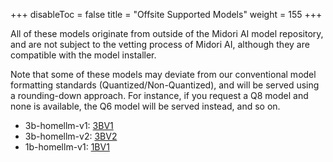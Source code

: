 
+++
disableToc = false
title = "Offsite Supported Models"
weight = 155
+++

All of these models originate from outside of the Midori AI model repository, and are not subject to the vetting process of Midori AI, although they are compatible with the model installer.

Note that some of these models may deviate from our conventional model formatting standards (Quantized/Non-Quantized), and will be served using a rounding-down approach. For instance, if you request a Q8 model and none is available, the Q6 model will be served instead, and so on.

- 3b-homellm-v1: [3BV1](https://huggingface.co/acon96/Home-3B-v1-GGUF)
- 3b-homellm-v2: [3BV2](https://huggingface.co/acon96/Home-3B-v2-GGUF)
- 1b-homellm-v1: [1BV1](https://huggingface.co/acon96/Home-1B-v1-GGUF)
